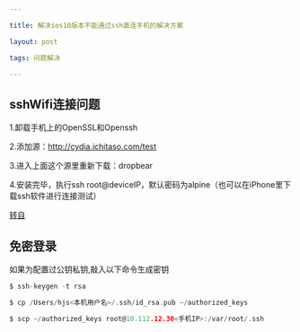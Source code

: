 ```yaml
---

title: 解决ios10版本不能通过ssh直连手机的解决方案

layout: post

tags: 问题解决

---
```


## sshWifi连接问题

1.卸载手机上的OpenSSL和Openssh

2.添加源：http://cydia.ichitaso.com/test

3.进入上面这个源里重新下载：dropbear

4.安装完毕，执行ssh root@deviceIP，默认密码为alpine（也可以在iPhone里下载ssh软件进行连接测试）

[转自](https://www.jianshu.com/p/91e0c22a6ea7)

## 免密登录
如果为配置过公钥私钥,敲入以下命令生成密钥

```c
$ ssh-keygen -t rsa 

$ cp /Users/hjs<本机用户名>/.ssh/id_rsa.pub ~/authorized_keys

$ scp ~/authorized_keys root@10.112.12.30<手机IP>:/var/root/.ssh
```




